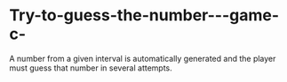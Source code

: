# Try-to-guess-the-number---game-c-
A number from a given interval is automatically generated and the player must guess that number in several attempts.
